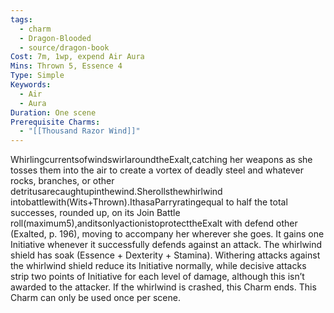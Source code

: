 ```yaml
---
tags:
  - charm
  - Dragon-Blooded
  - source/dragon-book
Cost: 7m, 1wp, expend Air Aura
Mins: Thrown 5, Essence 4
Type: Simple
Keywords:
  - Air
  - Aura
Duration: One scene
Prerequisite Charms:
  - "[[Thousand Razor Wind]]"
---
```

WhirlingcurrentsofwindswirlaroundtheExalt,catching her weapons as she tosses them into the air to create a vortex of deadly steel and whatever rocks, branches, or other detritusarecaughtupinthewind.Sherollsthewhirlwind intobattlewith(Wits+Thrown).IthasaParryratingequal to half the total successes, rounded up, on its Join Battle roll(maximum5),anditsonlyactionistoprotecttheExalt with defend other (Exalted, p. 196), moving to accompany her wherever she goes. It gains one Initiative whenever it successfully defends against an attack. The whirlwind shield has soak (Essence + Dexterity + Stamina). Withering attacks against the whirlwind shield reduce its Initiative normally, while decisive attacks strip two points of Initiative for each level of damage, although this isn’t awarded to the attacker. If the whirlwind is crashed, this Charm ends. This Charm can only be used once per scene.